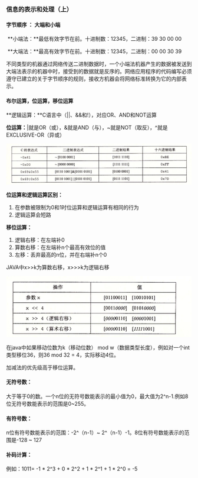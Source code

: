 ### 信息的表示和处理（上）

#### 字节顺序 ： 大端和小端

​	**小端法：**最低有效字节在前。十进制数：12345，二进制：39 30 00 00

​	**大端法：**最高有效字节在前。十进制数：12345，二进制：00 00 30 39

​	不同类型的机器通过网络传送二进制数据时，一个小端法机器产生的数据被发送到大端法表示的机器中时，接受到的数据就是反序的。网络应用程序的代码编写必须遵守已建立的关于字节顺序的规则，接收方机器会将网络标准转换为它的内部表示。



#### 布尔运算，位运算，移位运算

**逻辑运算：**C语言中（||、&&和!），对应OR、AND和NOT运算

**位运算：**|就是OR（或），&就是AND（与），~就是NOT（取反），^就是EXCLUSIVE-OR（异或）

![img](位运算.png)

**位运算和逻辑运算区别：**

1. 在参数被限制为0和1时位运算和逻辑运算有相同的行为
2. 逻辑运算会短路

**移位运算：**

1. 逻辑右移：在左端补0
2. 算数右移：在左端补n个最高有效位的值
3. 左移：丢弃最高的n位，并在右端补n个0

JAVA中x>>k为算数右移，x>>>k为逻辑右移

![img](移位运算.png)

在java中如果移动位数为k（移动位数） mod w（数据类型长度），例如对一个int类型移位36，则36 mod 32 = 4，实际移动4位。

加减法的优先级高于移位运算。

#### 无符号数：

大于等于0的数。一个n位的无符号数能表示的最小值为0，最大值为2^n-1.例如8位无符号数能表示的范围是0~255。

#### 有符号数：

n位有符号数能表示的范围：-2^（n-1）~ 2^（n-1）-1。8位有符号数能表示的范围是-128 ~ 127

#### 补码计算：

例如：1011= -1 \* 2^3 + 0 \* 2^2 + 1 \* 2^1  + 1 \* 2^0 = -5 



